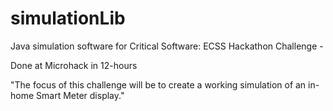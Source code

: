 # simulationLib
Java simulation software for Critical Software: ECSS Hackathon Challenge - 

Done at Microhack in 12-hours

"The focus of this challenge will be to create a working simulation of an in-home Smart Meter display."

